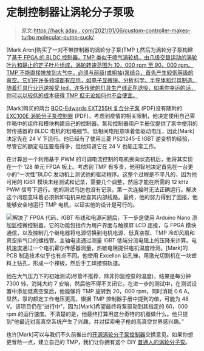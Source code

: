 # 定制控制器让涡轮分子泵吸

> 原文:[https://hack aday . com/2021/01/06/custom-controller-makes-turbo molecular-pump-suck/](https://hackaday.com/2021/01/06/custom-controller-makes-turbomolecular-pump-suck/)

[Mark Aren]购买了一对不带控制器的涡轮分子泵(TMP ),然后为涡轮分子泵构建了[基于 FPGA 的 BLDC 控制器。TMP 类似于喷气涡轮机，由几级交替运动的涡轮叶片和静止的定子叶片组成，涡轮转速范围为 10，000 rpm 至 90，000 rpm。TMP 不能直接排放到大气中，必须与前级(或粗抽)泵结合，首先产生较低等级的真空。它们在许多领域都有应用，如电子显微镜、分析科学、半导体和灯具制造。随着灯具行业迅速接受 led，许多传统的灯具生产线正在退役，如果你幸运的话，你可以以较低的成本获得 TMP 但无论如何也不会便宜。](https://hackaday.io/project/176132-turbomolecular-pump-controller)

[Mark]购买的两台 [BOC-Edwards EXT255H 复合分子泵](https://www.idealvac.com/files/manualsII/Edwards_EXT255H_Manual.pdf) (PDF)没有随附的 [EXC100E 涡轮分子泵控制器](https://shop.edwardsvacuum.com/Viewers/Document.ashx?id=1098&lcid=2057) (PDF)，考虑到疫情的相关限制，他决定使用自己零件箱中的组件和模块构建自己的控制器。泵和控制器用户手册仅提供了泵中使用的带传感器的 BLDC 电机的粗略细节。低相间电阻意味着低驱动电压，因此[Mark]决定先在 24 V 下运行。他已经有了使用三菱 PS21245-E IGBT 逆变桥的经验，尽管它的额定电压要高得多，但他知道它在 24 V 也能正常工作。

在计算出一个利用基于 PWM 的可调电流控制的电机换向状态机后，他将其实现在一个 128 单元 FPGA 板上。考虑到 TMP 有多贵，他明智地决定首先在一台更小的“一次性”BLDC 发动机上测试他的驱动程序。这整个过程是不平凡的，因为他可用的 IGBT 模块未经测试和记录，需要几个调整，然后才能在所需的 12 kHz PWM 信号下运行。他的测试马达也没有记录，第一次连接时无法正确运行。解决这个问题意味着必须拆卸电机来检查其内部线路。最终，他的努力得到了回报，他能够安全地运行 TMP 电机，以证实他的设计是可行的。

![](../Images/1da03febdaaca2c315ca5d8014db68a3.png)解决了 FPGA 代码、IGBT 布线和电源问题后，下一步是使用 Arduino Nano 添加监控微控制器。它的功能包括作为用户界面与触摸屏 LCD 连接，与 FPGA 模块通信，以及控制几个继电器将电源切换到电机电源、低真空泵、TMP 冷却风扇和真空排气口的螺线管。主轴电流通过测量 IGBT 低端分流电阻上的压降来计算。电机速度通过一个电机霍尔传感器测量，热敏电阻提供电机温度检测。[Mark]的 PCB 制造技术似乎也有点不同。他使用 Excellon 钻孔锉，用激光切割机在一块塑料上钻孔，形成一个裸板，然后手工焊接铜轨道。

他在大气压力下的初始测试(尽管不推荐，除非你监控泵的温度)，结果是每分钟 7300 转，消耗大约 7 安培，然后他不得不关闭它。在进一步的测试中，在测试设置中添加低真空泵后，他能够将 TMP 旋转到 20，000 rpm，同时消耗 0.6 A。显然，泵的额定工作电压更高，根据 TMP 控制器手册中提到的值，可能为 48 V。该项目仍在“进行中”，因为[Mark]希望最终将泵驱动到其指定的 60，000 rpm 的运行速度。不清楚的是，他最终打算用这台奇特的机器做什么。他只提到“他最近对高真空系统产生了兴趣，并对探索电子枪的高真空世界感兴趣。”

也许[Mark]可以与我们不久前推出的[开源涡轮分子泵控制器](https://hackaday.com/2018/04/28/an-open-source-turbomolecular-pump-controller/)交换意见。如果你想更冒险一点，建立自己的 TMP，我们让你拥有这个 DIY [普通人的涡轮分子泵](https://hackaday.com/2016/04/09/everymans-turbomolecular-pump/)。